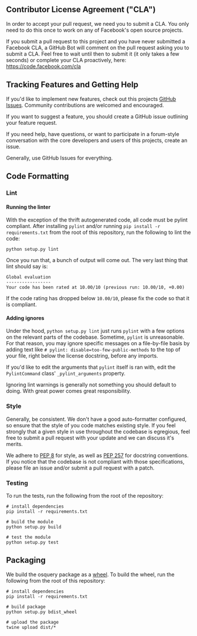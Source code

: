 ## Contributor License Agreement ("CLA")

In order to accept your pull request, we need you to submit a CLA. You only need
to do this once to work on any of Facebook's open source projects.

If you submit a pull request to this project and you have never submitted a
Facebook CLA, a GitHub Bot will comment on the pull request asking you to submit
a CLA. Feel free to wait until then to submit it (it only takes a few seconds)
or complete your CLA proactively, here: <https://code.facebook.com/cla>

## Tracking Features and Getting Help

If you'd like to implement new features, check out this projects
[GitHub Issues](https://github.com/osquery/osquery-python/issues). Community
contributions are welcomed and encouraged.

If you want to suggest a feature, you should create a GitHub issue outlining
your feature request.

If you need help, have questions, or want to participate in a forum-style
conversation with the core developers and users of this projects, create an
issue.

Generally, use GitHub Issues for everything.

## Code Formatting

### Lint

#### Running the linter

With the exception of the thrift autogenerated code, all code must be pylint
compliant. After installing `pylint` and/or running `pip install -r requirements.txt`
from the root of this repository, run the following to lint the code:

```
python setup.py lint
```

Once you run that, a bunch of output will come out. The very last thing that
lint should say is:

```
Global evaluation
-----------------
Your code has been rated at 10.00/10 (previous run: 10.00/10, +0.00)
```

If the code rating has dropped below `10.00/10`, please fix the code so that it
is compliant.

#### Adding ignores

Under the hood, `python setup.py lint` just runs `pylint` with a few options
on the relevant parts of the codebase. Sometime, `pylint` is unreasonable. For
that reason, you may ignore specific messages on a file-by-file basis by
adding text like `# pylint: disable=too-few-public-methods` to the top of your
file, right below the license docstring, before any imports.

If you'd like to edit the arguments that `pylint` itself is ran with, edit the
`PylintCommand` class' `_pylint_arguments` property.

Ignoring lint warnings is generally not something you should default to doing.
With great power comes great responsibility.

### Style

Generally, be consistent. We don't have a good auto-formatter configured, so
ensure that the style of you code matches existing style. If you feel strongly
that a given style in use throughout the codebase is egregious, feel free to
submit a pull request with your update and we can discuss it's merits.

We adhere to [PEP 8](https://www.python.org/dev/peps/pep-0008/) for style, as
well as [PEP 257](https://www.python.org/dev/peps/pep-0257/) for docstring
conventions. If you notice that the codebase is not compliant with those
specifications, please file an issue and/or submit a pull request with a patch.

### Testing

To run the tests, run the following from the root of the repository:

```
# install dependencies
pip install -r requirements.txt

# build the module
python setup.py build

# test the module
python setup.py test
```

## Packaging

We build the osquery package as a [wheel](https://pypi.python.org/pypi/wheel).
To build the wheel, run the following from the root of this repository:


```
# install dependencies
pip install -r requirements.txt

# build package
python setup.py bdist_wheel

# upload the package
twine upload dist/*
```
